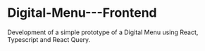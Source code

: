 # Digital-Menu---Frontend
 Development of a simple prototype of a Digital Menu using React, Typescript and React Query.
